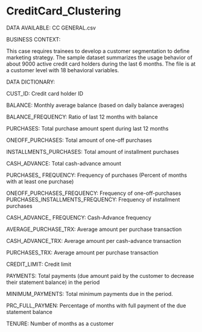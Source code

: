 # CreditCard_Clustering

DATA AVAILABLE:
 CC GENERAL.csv

BUSINESS CONTEXT:

This case requires trainees to develop a customer segmentation to define marketing strategy. The sample dataset summarizes the usage behavior of about 9000 active credit card holders during the last 6 months. The file is at a customer level with 18 behavioral variables.

DATA DICTIONARY:

CUST_ID: Credit card holder ID

BALANCE: Monthly average balance (based on daily balance averages)

BALANCE_FREQUENCY: Ratio of last 12 months with balance

PURCHASES: Total purchase amount spent during last 12 months

ONEOFF_PURCHASES: Total amount of one-off purchases

INSTALLMENTS_PURCHASES: Total amount of installment purchases

CASH_ADVANCE: Total cash-advance amount

PURCHASES_ FREQUENCY: Frequency of purchases (Percent of months with at least one purchase)

ONEOFF_PURCHASES_FREQUENCY: Frequency of one-off-purchases PURCHASES_INSTALLMENTS_FREQUENCY: Frequency of installment purchases

CASH_ADVANCE_ FREQUENCY: Cash-Advance frequency

AVERAGE_PURCHASE_TRX: Average amount per purchase transaction

CASH_ADVANCE_TRX: Average amount per cash-advance transaction

PURCHASES_TRX: Average amount per purchase transaction

CREDIT_LIMIT: Credit limit

PAYMENTS: Total payments (due amount paid by the customer to decrease their statement balance) in the period

MINIMUM_PAYMENTS: Total minimum payments due in the period.

PRC_FULL_PAYMEN: Percentage of months with full payment of the due statement balance

TENURE: Number of months as a customer

